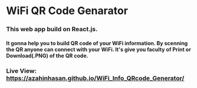
# WiFi QR Code Genarator

### This web app build on React.js.
#### It gonna help you to build QR code of your WiFi information. By scenning the QR anyone can connect with your WiFi. It's give you faculty  of Print or Download(.PNG) of the QR code.

### Live View: https://azahinhasan.github.io/WiFi_Info_QRcode_Generator/
